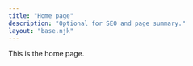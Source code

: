 ```yaml
---
title: "Home page"
description: "Optional for SEO and page summary."
layout: "base.njk"
---
```


This is the home page.
